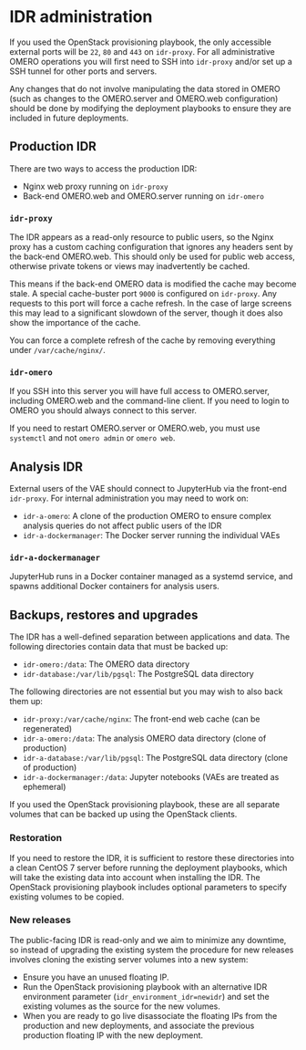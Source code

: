 # IDR administration

If you used the OpenStack provisioning playbook, the only accessible external ports will be `22`, `80` and `443` on `idr-proxy`.
For all administrative OMERO operations you will first need to SSH into `idr-proxy` and/or set up a SSH tunnel for other ports and servers.

Any changes that do not involve manipulating the data stored in OMERO (such as changes to the OMERO.server and OMERO.web configuration) should be done by modifying the deployment playbooks to ensure they are included in future deployments.


## Production IDR

There are two ways to access the production IDR:
- Nginx web proxy running on `idr-proxy`
- Back-end OMERO.web and OMERO.server running on `idr-omero`


### `idr-proxy`
The IDR appears as a read-only resource to public users, so the Nginx proxy has a custom caching configuration that ignores any headers sent by the back-end OMERO.web.
This should only be used for public web access, otherwise private tokens or views may inadvertently be cached.

This means if the back-end OMERO data is modified the cache may become stale.
A special cache-buster port `9000` is configured on `idr-proxy`.
Any requests to this port will force a cache refresh.
In the case of large screens this may lead to a significant slowdown of the server, though it does also show the importance of the cache.

You can force a complete refresh of the cache by removing everything under `/var/cache/nginx/`.


### `idr-omero`
If you SSH into this server you will have full access to OMERO.server, including OMERO.web and the command-line client.
If you need to login to OMERO you should always connect to this server.

If you need to restart OMERO.server or OMERO.web, you must use `systemctl` and not `omero admin` or `omero web`.


## Analysis IDR

External users of the VAE should connect to JupyterHub via the front-end `idr-proxy`.
For internal administration you may need to work on:
- `idr-a-omero`: A clone of the production OMERO to ensure complex analysis queries do not affect public users of the IDR
- `idr-a-dockermanager`: The Docker server running the individual VAEs


### `idr-a-dockermanager`
JupyterHub runs in a Docker container managed as a systemd service, and spawns additional Docker containers for analysis users.


## Backups, restores and upgrades

The IDR has a well-defined separation between applications and data.
The following directories contain data that must be backed up:
- `idr-omero:/data`: The OMERO data directory
- `idr-database:/var/lib/pgsql`: The PostgreSQL data directory

The following directories are not essential but you may wish to also back them up:
- `idr-proxy:/var/cache/nginx`: The front-end web cache (can be regenerated)
- `idr-a-omero:/data`: The analysis OMERO data directory (clone of production)
- `idr-a-database:/var/lib/pgsql`: The PostgreSQL data directory (clone of production)
- `idr-a-dockermanager:/data`: Jupyter notebooks (VAEs are treated as ephemeral)

If you used the OpenStack provisioning playbook, these are all separate volumes that can be backed up using the OpenStack clients.

### Restoration
If you need to restore the IDR, it is sufficient to restore these directories into a clean CentOS 7 server before running the deployment playbooks, which will take the existing data into account when installing the IDR.
The OpenStack provisioning playbook includes optional parameters to specify existing volumes to be copied.

### New releases
The public-facing IDR is read-only and we aim to minimize any downtime, so instead of upgrading the existing system the procedure for new releases involves cloning the existing server volumes into a new system:

- Ensure you have an unused floating IP.
- Run the OpenStack provisioning playbook with an alternative IDR environment parameter (`idr_environment_idr=newidr`) and set the existing volumes as the source for the new volumes.
- When you are ready to go live disassociate the floating IPs from the production and new deployments, and associate the previous production floating IP with the new deployment.
